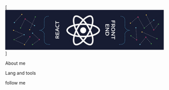 [![Header](https://github.com/leonidivanov884/leonidivanov884/blob/main/assets/1626025100860.jpg)]

About me

Lang and tools

follow me